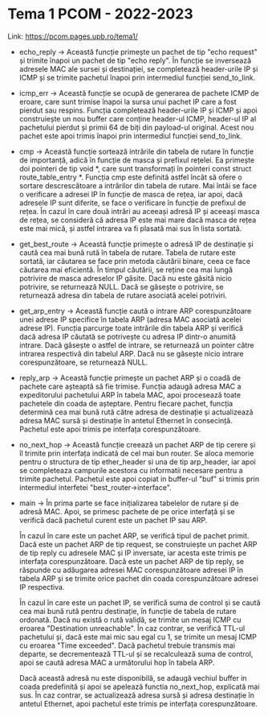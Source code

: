# Tema 1 PCOM - 2022-2023

Link: https://pcom.pages.upb.ro/tema1/

- echo_reply -> Această funcție primește un pachet de tip "echo request" și trimite înapoi un 
pachet de tip "echo reply". În funcție se inversează adresele MAC ale sursei și destinației,
se completează header-urile IP și ICMP și se trimite pachetul înapoi prin intermediul funcției
send_to_link.

- icmp_err -> Această funcție se ocupă de generarea de pachete ICMP de eroare, care sunt 
trimise înapoi la sursa unui pachet IP care a fost pierdut sau respins. Funcția completează 
header-urile IP și ICMP și apoi construiește un nou buffer care conține header-ul ICMP, 
header-ul IP al pachetului pierdut și primii 64 de biți din payload-ul original. Acest nou 
pachet este apoi trimis înapoi prin intermediul funcției send_to_link.

- cmp -> Această funcție sortează intrările din tabela de rutare în funcție de importanță, adică
în funcție de masca și prefixul rețelei. Ea primește doi pointeri de tip void *, care sunt 
transformați în pointeri const struct route_table_entry *. Funcția cmp este definită astfel încât
să ofere o sortare descrescătoare a intrărilor din tabela de rutare. Mai întâi se face o 
verificare a adresei IP în funcție de masca de rețea, iar apoi, dacă adresele IP sunt diferite, 
se face o verificare în funcție de prefixul de rețea. În cazul în care două intrări au aceeași 
adresă IP și aceeași masca de rețea, se consideră că adresa IP este mai mare dacă masca de rețea 
este mai mică, și astfel intrarea va fi plasată mai sus în lista sortată.

- get_best_route -> Această funcție primește o adresă IP de destinație și caută cea mai bună rută
în tabela de rutare. Tabela de rutare este sortată, iar căutarea se face prin metoda căutării 
binare, ceea ce face căutarea mai eficientă. În timpul căutării, se reține cea mai lungă potrivire
de masca adreselor IP găsite. Dacă nu este găsită nicio potrivire, se returnează NULL. Dacă se 
găsește o potrivire, se returnează adresa din tabela de rutare asociată acelei potriviri.

- get_arp_entry -> Această funcție caută o intrare ARP corespunzătoare unei adrese IP specifice 
în tabela ARP (adresa MAC asociată acelei adrese IP). Funcția parcurge toate intrările din tabela 
ARP și verifică dacă adresa IP căutată se potrivește cu adresa IP dintr-o anumită intrare. Dacă 
găsește o astfel de intrare, se returnează un pointer către intrarea respectivă din tabelul ARP. 
Dacă nu se găsește nicio intrare corespunzătoare, se returnează NULL.

- reply_arp -> Această funcție primește un pachet ARP și o coadă de pachete care așteaptă să fie 
trimise. Funcția adaugă adresa MAC a expeditorului pachetului ARP în tabela MAC, apoi procesează
toate pachetele din coada de așteptare. Pentru fiecare pachet, funcția determină cea mai bună 
rută către adresa de destinație și actualizează adresa MAC sursă și destinație în antetul Ethernet
în consecință. Pachetul este apoi trimis pe interfața corespunzătoare.

- no_next_hop -> Această funcție creează un pachet ARP de tip cerere și îl trimite prin interfața
indicată de cel mai bun router. Se aloca memorie pentru o structura de tip ether_header si una 
de tip arp_header, iar apoi se completeaza campurile acestora cu informatii necesare pentru a 
trimite pachetul. Pachetul este apoi copiat in buffer-ul "buf" si trimis prin intermediul 
interfetei "best_router->interface".

- main -> În prima parte se face inițializarea tabelelor de rutare și de adresă MAC. Apoi, se 
primesc pachete de pe orice interfață și se verifică dacă pachetul curent este un pachet IP sau ARP. 
    
    În cazul în care este un pachet ARP, se verifică tipul de pachet primit. Dacă este un pachet 
ARP de tip request, se construiește un pachet ARP de tip reply cu adresele MAC și IP inversate, iar 
acesta este trimis pe interfața corespunzătoare. Dacă este un pachet ARP de tip reply, se răspunde 
cu adăugarea adresei MAC corespunzătoare adresei IP în tabela ARP și se trimite orice pachet din
coada corespunzătoare adresei IP respectiva.
    
    În cazul în care este un pachet IP, se verifică suma de control și se caută cea mai bună rută 
pentru destinație, în funcție de tabela de rutare ordonată. Dacă nu există o rută validă, se trimite
un mesaj ICMP cu eroarea "Destination unreachable". În caz contrar, se verifică TTL-ul pachetului 
și, dacă este mai mic sau egal cu 1, se trimite un mesaj ICMP cu eroarea "Time exceeded". Dacă 
pachetul trebuie transmis mai departe, se decrementează TTL-ul și se recalculează suma de control,
apoi se caută adresa MAC a următorului hop în tabela ARP. 
    
    Dacă această adresă nu este disponibilă, se adaugă vechiul buffer in coada predefinită și apoi
se apelează functia no_next_hop, explicată mai sus.
    În caz contrar, se actualizează adresa sursă și adresa destinație în antetul Ethernet,
apoi pachetul este trimis pe interfața corespunzătoare.